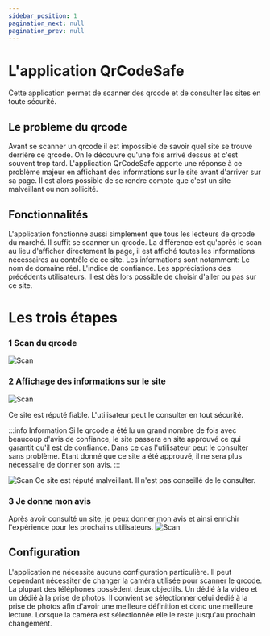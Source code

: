```yaml
---
sidebar_position: 1
pagination_next: null
pagination_prev: null
---
```


# L'application QrCodeSafe

Cette application permet de scanner des qrcode et de consulter les sites
en toute sécurité.


## Le probleme du qrcode
Avant se scanner un qrcode il est impossible de savoir quel site se trouve derrière ce qrcode.
On le découvre qu'une fois arrivé dessus et c'est souvent trop tard.
L'application QrCodeSafe apporte une réponse à ce problème majeur en affichant des informations
sur le site avant d'arriver sur sa page. Il est alors possible de se rendre compte que c'est un
site malveillant ou non sollicité.

## Fonctionnalités
L'application fonctionne aussi simplement que tous les lecteurs de qrcode du marché.
Il suffit se scanner un qrcode. La différence est qu'après le scan au lieu d'afficher directement
la page, il est affiché toutes les informations nécessaires au contrôle de ce site.
Les informations sont notamment:
Le nom de domaine réel.
L'indice de confiance.
Les appréciations des précédents utilisateurs.
Il est dès lors possible de choisir d'aller ou pas sur ce site.

# Les trois étapes
### 1 Scan du qrcode

![Scan](img/scan.png)

### 2 Affichage des informations sur le site
![Scan](img/infos1.png)

Ce site est réputé fiable. L'utilisateur peut le consulter en tout sécurité.

:::info Information
Si le qrcode a été lu un grand nombre de fois avec beaucoup d'avis de confiance,
le site passera en site approuvé ce qui garantit qu'il est de confiance. Dans ce 
cas l'utilisateur peut le consulter sans problème. Etant donné que ce site a été approuvé,
il ne sera plus nécessaire de donner son avis.
:::


![Scan](img/infos2.png)
Ce site est réputé malveillant. Il n'est pas conseillé de le consulter.

### 3 Je donne mon avis
Après avoir consulté un site, je peux donner mon avis et ainsi enrichir l'expérience
pour les prochains utilisateurs.
![Scan](img/vote.png)



## Configuration
L'application ne nécessite aucune configuration particulière.
Il peut cependant nécessiter de changer la caméra utilisée pour scanner le qrcode.
La plupart des téléphones possèdent deux objectifs. Un dédié à la vidéo et un dédié
à la prise de photos. Il convient se sélectionner celui dédié à la prise de photos afin
d'avoir une meilleure définition et donc une meilleure lecture.
Lorsque la caméra est sélectionnée elle le reste jusqu'au prochain changement.
